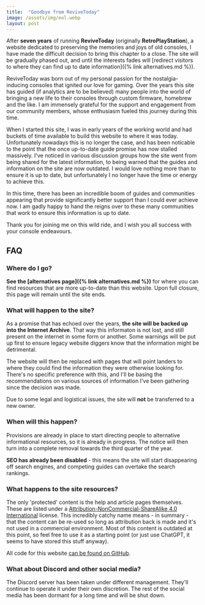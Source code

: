 ```yaml
---
title:  "Goodbye from ReviveToday"
image: /assets/img/eol.webp
layout: post
---
```


After **seven years** of running **ReviveToday** (originally **RetroPlayStation**), a website dedicated to preserving the memories and joys of old consoles, I have made the difficult decision to bring this chapter to a close. The site will be gradually phased out, and until the interests fades will [redirect visitors to where they can find up to date information]({% link alternatives.md %}).

ReviveToday was born out of my personal passion for the nostalgia-inducing consoles that ignited our love for gaming. Over the years this site has guided (if analytics are to be believed) many people into the world of bringing a new life to their consoles through custom firmware, homebrew and the like. I am immensely grateful for the support and engagement from our community members, whose enthusiasm fueled this journey during this time.

When I started this site, I was in early years of the working world and had buckets of time available to build this website to where it was today. Unfortunately nowadays this is no longer the case, and has been noticable to the point that the once up-to-date guide promise has now stalled massively. I've noticed in various discussion groups how the site went from being shared for the latest information, to being warned that the guides and information on the site are now outdated. I would love nothing more than to ensure it is up to date, but unfortunately I no longer have the time or energy to achieve this.

In this time, there has been an incredible boom of guides and communities appearing that provide significantly better support than I could ever achieve now. I am gadly happy to hand the reigns over to these many communities that work to ensure this information is up to date.

Thank you for joining me on this wild ride, and I wish you all success with your console endeavours.

## FAQ

### Where do I go?

**See the [alternatives page]({% link alternatives.md %})** for where you can find resources that are more up-to-date than this website. Upon full closure, this page will remain until the site ends.

### What will happen to the site?

As a promise that has echoed over the years, **the site will be backed up into the Internet Archive**. That way this informaton is not lost, and still present on the internet in some form or another. Some warnings will be put up first to ensure legacy website diggers know that the information might be detrimental.

The website will then be replaced with pages that will point landers to where they could find the information they were otherwise looking for. There's no specific preference with this, and I'll be basing the recommendations on various sources of information I've been gathering since the decision was made.

Due to some legal and logistical issues, the site will **not** be transferred to a new owner.

### When will this happen?

Provisions are already in place to start directing people to alternative informational resources, so it is already in progress. The notice will then turn into a complete removal towards the third quarter of the year.

**SEO has already been disabled** - this means the site will start disappearing off search engines, and competing guides can overtake the search rankings.

### What happens to the site resources?

The only 'protected' content is the help and article pages themselves. These are listed under a [Attribution-NonCommercial-ShareAlike 4.0 International](https://creativecommons.org/licenses/by-nc-sa/4.0/) license. This incredibly catchy name means - in summary - that the content can be re-used so long as attribution back is made and it's not used in a commercial environment. Most of this content is outdated at this point, so feel free to use it as a starting point (or just use ChatGPT, it seems to have stored this stuff anyway).

All code for this website [can be found on GitHub](https://github.com/ReviveToday).

### What about Discord and other social media?

The Discord server has been taken under different management. They'll continue to operate it under their own discretion. The rest of the social media has been dormant for a long time and will be shut down.

